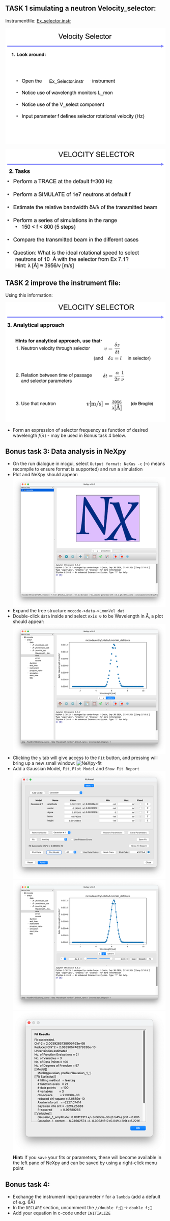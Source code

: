 ## TASK 1 simulating a neutron Velocity_selector:

Instrumentfile: [Ex_selector.instr](Ex_selector.instr)

![Look around](pics/Vsel_1.png)

![Simulation tasks](pics/Vsel_2.png)


## TASK 2 improve the instrument file:
Using this information:

![Analytical consideration](pics/Vsel_3.png)

* Form an expression of selector frequency as function of desired wavelength $f(\lambda)$ - may be used in Bonus task 4 below.

## Bonus task 3: Data analysis in NeXpy
* On the run dialogue in mcgui, select `Output format: NeXus -c` (-c means recompile to ensure format is supported) and run a simulation
* Plot and NeXpy should appear:
![NeXpy](pics/nexpy.png)
* Expand the tree structure `mccode->data->LmonVel_dat`
* Double-click `data` inside and select `Axis 0` to be Wavelength in Å, a plot should appear:
![NeXpy-plot](pics/nexpy-plot.png)
* Clicking the `y` tab will give access to the `Fit` button, and pressing will bring up a new small window:
![NeXpy-fit](nexpy-fit.png)
* Add a Gaussian Model, `Fit`, `Plot Model` and `Show Fit Report`
![NeXpy-fit-data](pics/nexpy-fit-data.png)
![NeXpy-fit-plot](pics/nexpy-fit-plot.png)
![NeXpy-fit-report](pics/nexpy-fit-report.png)
**Hint:** If you `save` your fits or parameters, these will become available in the left pane of NeXpy and can be saved by using a right-click menu point
## Bonus task 4:
* Exchange the instrument input-parameter `f` for a `lambda` (add a default of e.g. 6Å)
* In the `DECLARE` section, uncomment the `//double f;` -> `double f;`
* Add your equation in c-code under `INITIALIZE`

